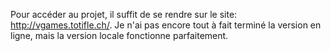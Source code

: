 Pour accéder au projet, il suffit de se rendre sur le site: http://vgames.totifle.ch/.
Je n'ai pas encore tout à fait terminé la version en ligne, mais la version locale fonctionne parfaitement.

